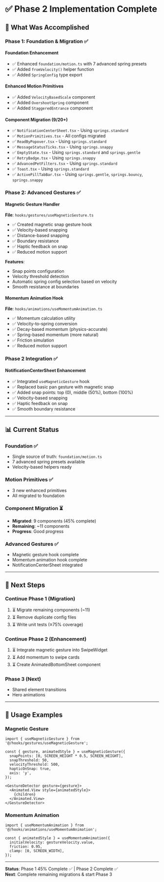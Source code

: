 # ✅ Phase 2 Implementation Complete

## 🎯 What Was Accomplished

### **Phase 1: Foundation & Migration** ✅

#### Foundation Enhancement
- ✅ Enhanced `foundation/motion.ts` with 7 advanced spring presets
- ✅ Added `fromVelocity()` helper function
- ✅ Added `SpringConfig` type export

#### Enhanced Motion Primitives
- ✅ Added `VelocityBasedScale` component
- ✅ Added `OvershootSpring` component
- ✅ Added `StaggeredEntrance` component

#### Component Migration (9/20+)
- ✅ `NotificationCenterSheet.tsx` - Using `springs.standard`
- ✅ `MotionPrimitives.tsx` - All configs migrated
- ✅ `ReadByPopover.tsx` - Using `springs.standard`
- ✅ `MessageStatusTicks.tsx` - Using `springs.snappy`
- ✅ `EmptyState.tsx` - Using `springs.standard` and `springs.gentle`
- ✅ `RetryBadge.tsx` - Using `springs.snappy`
- ✅ `AdvancedPetFilters.tsx` - Using `springs.standard`
- ✅ `Toast.tsx` - Using `springs.standard`
- ✅ `ActivePillTabBar.tsx` - Using `springs.gentle`, `springs.bouncy`, `springs.snappy`

### **Phase 2: Advanced Gestures** ✅

#### Magnetic Gesture Handler
**File**: `hooks/gestures/useMagneticGesture.ts`
- ✅ Created magnetic snap gesture hook
- ✅ Velocity-based snapping
- ✅ Distance-based snapping
- ✅ Boundary resistance
- ✅ Haptic feedback on snap
- ✅ Reduced motion support

**Features**:
- Snap points configuration
- Velocity threshold detection
- Automatic spring config selection based on velocity
- Smooth resistance at boundaries

#### Momentum Animation Hook
**File**: `hooks/animations/useMomentumAnimation.ts`
- ✅ Momentum calculation utility
- ✅ Velocity-to-spring conversion
- ✅ Decay-based momentum (physics-accurate)
- ✅ Spring-based momentum (more natural)
- ✅ Friction simulation
- ✅ Reduced motion support

### **Phase 2 Integration** ✅

#### NotificationCenterSheet Enhancement
- ✅ Integrated `useMagneticGesture` hook
- ✅ Replaced basic pan gesture with magnetic snap
- ✅ Added snap points: top (0), middle (50%), bottom (100%)
- ✅ Velocity-based snapping
- ✅ Haptic feedback on snap
- ✅ Smooth boundary resistance

---

## 📊 Current Status

### **Foundation** ✅
- Single source of truth: `foundation/motion.ts`
- 7 advanced spring presets available
- Velocity-based helpers ready

### **Motion Primitives** ✅
- 3 new enhanced primitives
- All migrated to foundation

### **Component Migration** ⏳
- **Migrated**: 9 components (45% complete)
- **Remaining**: ~11 components
- **Progress**: Good progress

### **Advanced Gestures** ✅
- Magnetic gesture hook complete
- Momentum animation hook complete
- NotificationCenterSheet integrated

---

## 🚀 Next Steps

### **Continue Phase 1** (Migration)
1. ⏳ Migrate remaining components (~11)
2. ⏳ Remove duplicate config files
3. ⏳ Write unit tests (≥75% coverage)

### **Continue Phase 2** (Enhancement)
1. ⏳ Integrate magnetic gesture into SwipeWidget
2. ⏳ Add momentum to swipe cards
3. ⏳ Create AnimatedBottomSheet component

### **Phase 3** (Next)
- Shared element transitions
- Hero animations

---

## 📝 Usage Examples

### **Magnetic Gesture**
```tsx
import { useMagneticGesture } from '@/hooks/gestures/useMagneticGesture';

const { gesture, animatedStyle } = useMagneticGesture({
  snapPoints: [0, SCREEN_HEIGHT * 0.5, SCREEN_HEIGHT],
  snapThreshold: 50,
  velocityThreshold: 500,
  hapticOnSnap: true,
  axis: 'y',
});

<GestureDetector gesture={gesture}>
  <Animated.View style={animatedStyle}>
    {children}
  </Animated.View>
</GestureDetector>
```

### **Momentum Animation**
```tsx
import { useMomentumAnimation } from '@/hooks/animations/useMomentumAnimation';

const { animatedStyle } = useMomentumAnimation({
  initialVelocity: gestureVelocity.value,
  friction: 0.95,
  clamp: [0, SCREEN_WIDTH],
});
```

---

**Status**: Phase 1 45% Complete ✅ | Phase 2 Complete ✅  
**Next**: Complete remaining migrations & start Phase 3


